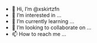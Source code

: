 - 👋 Hi, I’m @xskirtzfn
- 👀 I’m interested in ...
- 🌱 I’m currently learning ...
- 💞️ I’m looking to collaborate on ...
- 📫 How to reach me ...

<!---
xskirtzfn/xskirtzfn is a ✨ special ✨ repository because its `README.md` (this file) appears on your GitHub profile.
You can click the Preview link to take a look at your changes.
--->
